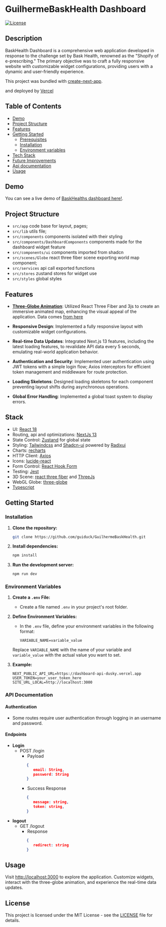 # GuilhermeBaskHealth Dashboard

[![License](https://img.shields.io/badge/license-MIT-blue.svg)](https://opensource.org/licenses/MIT)

## Description

BaskHealth Dashboard is a comprehensive web application developed in response to the challenge set by Bask Health, renowned as the "Shopify of e-prescribing." The primary objective was to craft a fully responsive website with customizable widget configurations, providing users with a dynamic and user-friendly experience.

This project was bundled with [create-next-app](https://nextjs.org/docs/pages/api-reference/create-next-app).

and deployed by [Vercel](https://vercel.com/)

## Table of Contents

- [Demo](#demo)
- [Project Structure](#project-structure)
- [Features](#features)
- [Getting Started](#getting-started)
  - [Prerequisites](#prerequisites)
  - [Installation](#installation)
  - [Environment variables](#environment-variables)
- [Tech Stack](#stack)
- [Future Improvements](#future-improvements)
- [Api documentation](#api-documentation)
- [Usage](#usage)

## Demo

You can see a live demo of [BaskHealths dashboard here!](https://guilherme-bask-health.vercel.app/).

## Project Structure

- `src/app` code base for layout, pages;
- `src/lib` utils file;
- `src/components` components isolated with their styling
- `src/components/DashboardComponents` components made for the dashboard widget feature
- `src/components/ui` components imported from shadcn
- `src/scenes/Globe` react three fiber scene exporting world map component;
- `src/services` api call exported functions
- `src/stores` zustand stores for widget use
- `src/styles` global styles

## Features

- **[Three-Globe Animation](https://www.npmjs.com/package/three-globe)**:
 Utilized React Three Fiber and 3js to create an immersive animated map, enhancing the visual appeal of the application. Data comes [from here](https://geojson-maps.ash.ms)

- **Responsive Design**: Implemented a fully responsive layout with customizable widget configurations.

- **Real-time Data Updates**: Integrated Next.js 13 features, including the latest loading features, to revalidate API data every 5 seconds, emulating real-world application behavior.

- **Authentication and Security**: Implemented user authentication using JWT tokens with a simple login flow; Axios interceptors for efficient token management and middleware for route protection.

- **Loading Skeletons**: Designed loading skeletons for each component preventing layout shifts during asynchronous operations.

- **Global Error Handling**: Implemented a global toast system to display errors.

## Stack

- UI: [React 18](https://reactjs.org/)
- Routing, api and optimizations: [NextJs 13](https://nextjs.org)
- State Control: [Zustand](https://github.com/pmndrs/zustand) for global state
- Styling: [Tailwindcss](https://tailwindcss.com/) and [Shadcn-ui](https://ui.shadcn.com/) powered by [Radixui](https://www.radix-ui.com/)
- Charts: [recharts](https://recharts.org/en-US/)
- HTTP Client: [Axios](https://github.com/axios/axios) 
- Icons: [lucide-react](https://lucide.dev/guide/packages/lucide-react)
- Form Control: [React Hook Form](https://react-hook-form.com/)
- Testing: [Jest](https://jestjs.io/pt-BR/)
- 3D Scene: [react three fiber](https://docs.pmnd.rs/react-three-fiber/getting-started/introduction) and [ThreeJs](https://threejs.org)
- WebGL Globe: [three-globe](https://www.npmjs.com/package/three-globe)
- [Typescript](https://www.typescriptlang.org/)

## Getting Started

### Installation

1. **Clone the repository:**

   ```bash
   git clone https://github.com/guiduck/GuilhermeBaskHealth.git
   ```

2. **Install dependencies:**

   ```bash
   npm install
   ```

3. **Run the development server:**

   ```bash
   npm run dev
   ```

### Environment Variables

1. **Create a `.env` File:**

   - Create a file named `.env` in your project's root folder.

2. **Define Environment Variables:**

   - In the `.env` file, define your environment variables in the following format:
   
     ```
     VARIABLE_NAME=variable_value
     ```

   Replace `VARIABLE_NAME` with the name of your variable and `variable_value` with the actual value you want to set.

3. **Example:**

   ```plaintext
   NEXT_PUBLIC_API_URL=https://dashboard-api-dusky.vercel.app
   USER_TOKEN=your_user_token_here
   SITE_URL_LOCAL=http://localhost:3000

### API Documentation

#### Authentication

- Some routes require user authentication through logging in an username and password.

#### Endpoints
   - **Login**
      - POST /login
         - Payload
         ```json
            {
               email: String,
               password: String
            }
         ```
         - Success Response
         ```json
            {
               message: string,
               token: string,
            }
         ```
   - **logout**
      - GET /logout
         - Response
         ```json
            { 
               redirect: string 
            }
         ```

## Usage

Visit [http://localhost:3000](http://localhost:3000) to explore the application. Customize widgets, interact with the three-globe animation, and experience the real-time data updates.

## License

This project is licensed under the MIT License - see the [LICENSE](LICENSE) file for details.

